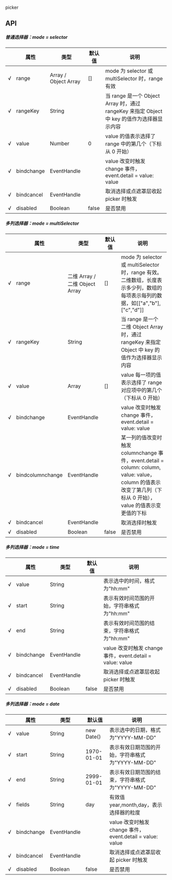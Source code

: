 picker

## API

##### 普通选择器：mode = selector

|     | 属性       | 类型                 | 默认值 | 说明                                                                                        |
| --- | ---------- | -------------------- | ------ | ------------------------------------------------------------------------------------------- |
| √   | range      | Array / Object Array | []     | mode 为 selector 或 multiSelector 时，range 有效                                            |
| √   | rangeKey  | String               |        | 当 range 是一个 Object Array 时，通过 rangeKey 来指定 Object 中 key 的值作为选择器显示内容 |
| √   | value      | Number               | 0      | value 的值表示选择了 range 中的第几个（下标从 0 开始）                                      |
| √   | bindchange | EventHandle          |        | value 改变时触发 change 事件，event.detail = value: value                                   |
| √   | bindcancel | EventHandle          |        | 取消选择或点遮罩层收起 picker 时触发                                                        |
| √   | disabled   | Boolean              | false  | 是否禁用                                                                                    |

##### 多列选择器：mode = multiSelector

|     | 属性             | 类型                           | 默认值 | 说明                                                                                                                                                          |
| --- | ---------------- | ------------------------------ | ------ | ------------------------------------------------------------------------------------------------------------------------------------------------------------- |
| √   | range            | 二维 Array / 二维 Object Array | []     | mode 为 selector 或 multiSelector 时，range 有效。二维数组，长度表示多少列，数组的每项表示每列的数据，如[["a","b"], ["c","d"]]                                |
| √   | rangeKey        | String                         |        | 当 range 是一个 二维 Object Array 时，通过 rangeKey 来指定 Object 中 key 的值作为选择器显示内容                                                              |
| √   | value            | Array                          | []     | value 每一项的值表示选择了 range 对应项中的第几个（下标从 0 开始）                                                                                            |
| √   | bindchange       | EventHandle                    |        | value 改变时触发 change 事件，event.detail = value: value                                                                                                     |
| √   | bindcolumnchange | EventHandle                    |        | 某一列的值改变时触发 columnchange 事件，event.detail = column: column, value: value，column 的值表示改变了第几列（下标从 0 开始），value 的值表示变更值的下标 |
| √   | bindcancel       | EventHandle                    |        | 取消选择时触发                                                                                                                                                |
| √   | disabled         | Boolean                        | false  | 是否禁用                                                                                                                                                      |

##### 多列选择器：mode = time

|     | 属性       | 类型        | 默认值 | 说明                                                      |
| --- | ---------- | ----------- | ------ | --------------------------------------------------------- |
| √   | value      | String      |        | 表示选中的时间，格式为"hh:mm"                             |
| √   | start      | String      |        | 表示有效时间范围的开始，字符串格式为"hh:mm"               |
| √   | end        | String      |        | 表示有效时间范围的结束，字符串格式为"hh:mm"               |
| √   | bindchange | EventHandle |        | value 改变时触发 change 事件，event.detail = value: value |
| √   | bindcancel | EventHandle |        | 取消选择或点遮罩层收起 picker 时触发                      |
| √   | disabled   | Boolean     | false  | 是否禁用                                                  |

##### 多列选择器：mode = date

|     | 属性       | 类型        | 默认值     | 说明                                                      |
| --- | ---------- | ----------- | ---------- | --------------------------------------------------------- |
| √   | value      | String      | new Date() | 表示选中的日期，格式为"YYYY-MM-DD"                        |
| √   | start      | String      | 1970-01-01 | 表示有效日期范围的开始，字符串格式为"YYYY-MM-DD"          |
| √   | end        | String      | 2999-01-01 | 表示有效日期范围的结束，字符串格式为"YYYY-MM-DD"          |
| √   | fields     | String      | day        | 有效值 year,month,day，表示选择器的粒度                   |
| √   | bindchange | EventHandle |            | value 改变时触发 change 事件，event.detail = value: value |
| √   | bindcancel | EventHandle |            | 取消选择或点遮罩层收起 picker 时触发                      |
| √   | disabled   | Boolean     | false      | 是否禁用                                                  |
